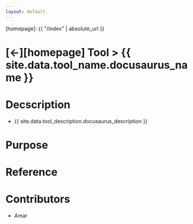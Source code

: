 ```yaml
---
layout: default
---
```



[//]: #(Reference)
[homepage]:   {{ "/index" | absolute_url }}

# [&larr;][homepage] Tool > {{ site.data.tool_name.docusaurus_name }}
# Decscription
- {{ site.data.tool_description.docusaurus_description }}

# Purpose

# Reference

# Contributors
- Amar
